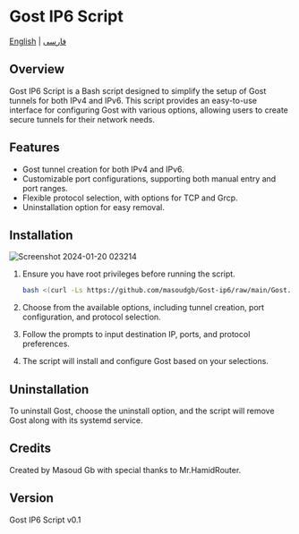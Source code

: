 # Gost IP6 Script

[English](README.md) | [فارسی](README-Fa.md)

## Overview

Gost IP6 Script is a Bash script designed to simplify the setup of Gost tunnels for both IPv4 and IPv6. This script provides an easy-to-use interface for configuring Gost with various options, allowing users to create secure tunnels for their network needs.

## Features

- Gost tunnel creation for both IPv4 and IPv6.
- Customizable port configurations, supporting both manual entry and port ranges.
- Flexible protocol selection, with options for TCP and Grcp.
- Uninstallation option for easy removal.

## Installation 

![Screenshot 2024-01-20 023214](https://github.com/masoudgb/Gost-ip6/assets/87688187/8f1c2e36-0cef-4aa1-a84c-6bde2d722f63)

1. Ensure you have root privileges before running the script.

   ```bash
   bash <(curl -Ls https://github.com/masoudgb/Gost-ip6/raw/main/Gost.sh)
   ```

2. Choose from the available options, including tunnel creation, port configuration, and protocol selection.

3. Follow the prompts to input destination IP, ports, and protocol preferences.

4. The script will install and configure Gost based on your selections.

## Uninstallation

To uninstall Gost, choose the uninstall option, and the script will remove Gost along with its systemd service.

## Credits

Created by Masoud Gb with special thanks to Mr.HamidRouter.

## Version

Gost IP6 Script v0.1
